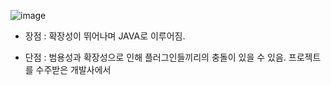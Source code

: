 

![image](https://user-images.githubusercontent.com/15938354/230804876-0e4f6a68-1138-46eb-b212-0b546f0c7ae9.png)


- 장점 : 확장성이 뛰어나며 JAVA로 이루어짐. 


- 단점 : 
범용성과 확장성으로 인해 플러그인들끼리의 충돌이 있을 수 있음. 
프로젝트를 수주받은 개발사에서 
